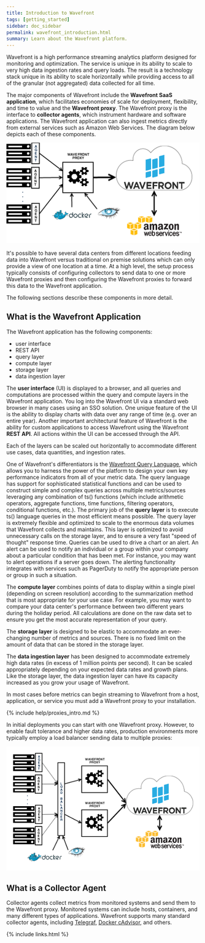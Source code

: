 ```yaml
---
title: Introduction to Wavefront
tags: [getting_started]
sidebar: doc_sidebar
permalink: wavefront_introduction.html
summary: Learn about the Wavefront platform.
---
```

Wavefront is a high performance streaming analytics platform designed for monitoring and optimization.  The service is
unique in its ability to scale to very high data ingestion rates and query loads. The result is a technology stack
unique in its ability to scale horizontally while providing access to all of the granular (not aggregated) data
collected for all time.

The major components of Wavefront include the **Wavefront SaaS application**, which facilitates economies of scale for
deployment, flexibility, and time to value and the **Wavefront proxy**.  The Wavefront proxy is the interface to
**collector agents**, which instrument hardware and software applications. The Wavefront application can also ingest metrics
directly from external services such as Amazon Web Services. The diagram below depicts each of these components.

![Wavefront architecture](images/wavefront_architecture.png)

It's possible to have several data centers from different locations feeding data into Wavefront versus traditional on
premise solutions which can only provide a view of one location at a time.  At a high level, the setup process typically
consists of configuring collectors to send data to one or more Wavefront proxies and then configuring the Wavefront
proxies to forward this data to the Wavefront application.

The following sections describe these components in more detail.

## What is the Wavefront Application

The Wavefront application has the following components:

-   user interface
-   REST API
-   query layer
-   compute layer
-   storage layer
-   data ingestion layer

The **user interface** (UI) is displayed to a browser, and all queries and computations are processed within the
query and compute layers in the Wavefront application.  You log into the Wavefront UI via a standard web browser in many cases
using an SSO solution.  One unique feature of the UI is the ability to display charts with data over any range of time
(e.g. over an entire year). Another important architectural feature of Wavefront is the ability for custom applications
to access Wavefront using the Wavefront **REST API**.  All actions within the UI can be accessed through the API.

Each of the layers can be scaled out horizontally to accommodate different use cases, data quantities, and
ingestion rates.

One of Wavefront's differentiators is the [Wavefront Query Language](query_language_reference), which
allows you to harness the power of the platform to design your own key performance indicators from all of your metric
data. The query language has support for sophisticated statistical functions and can be used to construct simple and
complex queries across multiple metrics/sources leveraging any combination of ts() functions (which include arithmetic
operators, aggregate functions, time functions, filtering operators, conditional functions, etc.). The primary job of
the **query layer** is to execute ts() language queries in the most efficient means possible. The query layer is
extremely flexible and optimized to scale to the enormous data volumes that Wavefront collects and maintains. This layer
is optimized to avoid unnecessary calls on the storage layer, and to ensure a very fast "speed of thought" response
time. Queries can be used to drive a chart or an alert. An alert can be used to notify an individual or a group
within your company about a particular condition that has been met.  For instance, you may want to alert operations if a
server goes down. The alerting functionality integrates with services such as PagerDuty to notify the appropriate
person or group in such a situation.

The **compute layer** combines points of data to display within a single pixel (depending on screen resolution)
according to the summarization method that is most appropriate for your use case. For example, you may want to compare
your data center's performance between two different years during the holiday period. All calculations are done on
the raw data set to ensure you get the most accurate representation of your query.

The **storage layer** is designed to be elastic to accommodate an ever-changing number of metrics and sources.  There is
no fixed limit on the amount of data that can be stored in the storage layer.

The **data ingestion layer** has been designed to accommodate extremely high data rates (in excess of 1 million points
per second).  It can be scaled appropriately depending on your expected data rates and growth plans.  Like the storage
layer, the data ingestion layer can have its capacity increased as you grow your usage of Wavefront.

In most cases before metrics can begin streaming to Wavefront from a host, application, or service you must add a
Wavefront proxy to your installation.

{% include help/proxies_intro.md %}

In initial deployments you can start with one Wavefront proxy. However, to enable fault tolerance and higher data rates,
production environments more typically employ a load balancer sending data to multiple proxies:

![Wavefront architecture load balanced](images/wavefront_architecture_lb.png)

## What is a Collector Agent

Collector agents collect metrics from monitored systems and send them to the Wavefront proxy. Monitored systems can include
hosts, containers, and many different types of applications. Wavefront supports many standard collector agents, including
[Telegraf](https://github.com/influxdata/telegraf), [Docker cAdvisor​](https://github.com/google/cadvisor), and others.

{% include links.html %}
